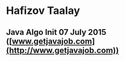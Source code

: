 Hafizov Taalay
===========================
Java Algo Init 07 July 2015 ([www.getjavajob.com](http://www.getjavajob.com))
----------------------------
